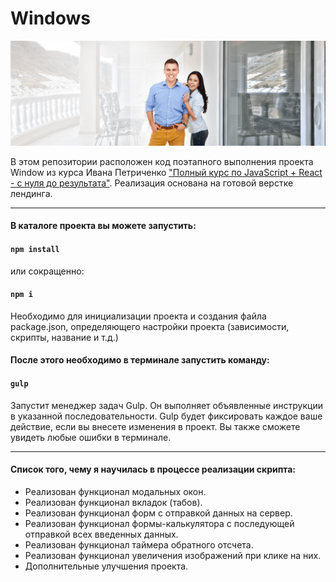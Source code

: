 # Windows

![family](/src/assets/img/main/bg.png)

В этом репозитории расположен код поэтапного выполнения проекта Window из курса Ивана Петриченко ["Полный курс по JavaScript + React - с нуля до результата"](https://www.udemy.com/course/javascript_full/). Реализация основана на готовой верстке лендинга.

***

#### В каталоге проекта вы можете запустить:

#### `npm install`

или сокращенно:

#### `npm i`

Необходимо для инициализации проекта и создания файла package.json, определяющего настройки проекта (зависимости, скрипты, название и т.д.)

#### После этого необходимо в терминале запустить команду:

#### `gulp`

Запустит менеджер задач Gulp. Он выполняет объявленные инструкции в указанной последовательности. Gulp будет фиксировать каждое ваше действие, если вы внесете изменения в проект. Вы также сможете увидеть любые ошибки в терминале.

***

#### Список того, чему я научилась в процессе реализации скрипта:

* Реализован функционал модальных окон.
* Реализован функционал вкладок (табов).
* Реализован функционал форм с отправкой данных на сервер.
* Реализован функционал формы-калькулятора с последующей отправкой всех введенных данных.
* Реализован функционал таймера обратного отсчета.
* Реализован функционал увеличения изображений при клике на них.
* Дополнительные улучшения проекта.